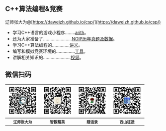 ## C++算法编程&竞赛

辽师张大为@[https://daweizh.github.io/csp/](https://daweizh.github.io/csp/)

- 学习C++语言的游戏小程序........<a href='game/arith.rar' target='_blank'>arith</a>。
- 还为大家准备了.......................<a href='race/' target='_blank'>NOIP历年真题及数据</a>。
- 学习C++算法编程的..............<a href='handout/' target='_blank'>讲义</a>。
- 编写和模拟竞赛环境的...............<a href='tool/' target='_blank'>工具</a>。
- 讲解相关知识的......................<a href='video/' target='_blank'>视频</a>。

## 微信扫码

<table style="font-size:12px;"><tr>
    <td><img src="handout/lesson00/images/zdw.jpg" width="100"></td>
    <td><img src="handout/lesson00/images/idea.jpg" width="100"></td>
    <td><img src="handout/lesson00/images/shl.jpg" width="100"></td>
    <td><img src="handout/lesson00/images/xszt.jpg" width="100"></td>
</tr><tr><th>辽师张大为</th><th>智数精英</th><th>随话录</th><th>西山征途</th></tr>
</table>



